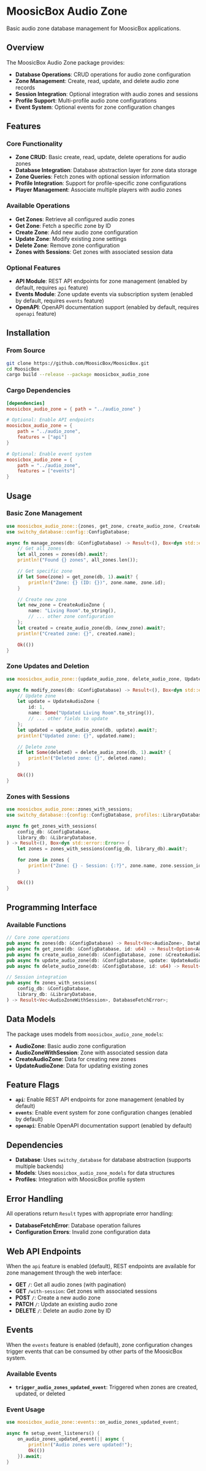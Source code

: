 # MoosicBox Audio Zone

Basic audio zone database management for MoosicBox applications.

## Overview

The MoosicBox Audio Zone package provides:

- **Database Operations**: CRUD operations for audio zone configuration
- **Zone Management**: Create, read, update, and delete audio zone records
- **Session Integration**: Optional integration with audio zones and sessions
- **Profile Support**: Multi-profile audio zone configurations
- **Event System**: Optional events for zone configuration changes

## Features

### Core Functionality

- **Zone CRUD**: Basic create, read, update, delete operations for audio zones
- **Database Integration**: Database abstraction layer for zone data storage
- **Zone Queries**: Fetch zones with optional session information
- **Profile Integration**: Support for profile-specific zone configurations
- **Player Management**: Associate multiple players with audio zones

### Available Operations

- **Get Zones**: Retrieve all configured audio zones
- **Get Zone**: Fetch a specific zone by ID
- **Create Zone**: Add new audio zone configuration
- **Update Zone**: Modify existing zone settings
- **Delete Zone**: Remove zone configuration
- **Zones with Sessions**: Get zones with associated session data

### Optional Features

- **API Module**: REST API endpoints for zone management (enabled by default, requires `api` feature)
- **Events Module**: Zone update events via subscription system (enabled by default, requires `events` feature)
- **OpenAPI**: OpenAPI documentation support (enabled by default, requires `openapi` feature)

## Installation

### From Source

```bash
git clone https://github.com/MoosicBox/MoosicBox.git
cd MoosicBox
cargo build --release --package moosicbox_audio_zone
```

### Cargo Dependencies

```toml
[dependencies]
moosicbox_audio_zone = { path = "../audio_zone" }

# Optional: Enable API endpoints
moosicbox_audio_zone = {
    path = "../audio_zone",
    features = ["api"]
}

# Optional: Enable event system
moosicbox_audio_zone = {
    path = "../audio_zone",
    features = ["events"]
}
```

## Usage

### Basic Zone Management

```rust
use moosicbox_audio_zone::{zones, get_zone, create_audio_zone, CreateAudioZone};
use switchy_database::config::ConfigDatabase;

async fn manage_zones(db: &ConfigDatabase) -> Result<(), Box<dyn std::error::Error>> {
    // Get all zones
    let all_zones = zones(db).await?;
    println!("Found {} zones", all_zones.len());

    // Get specific zone
    if let Some(zone) = get_zone(db, 1).await? {
        println!("Zone: {} (ID: {})", zone.name, zone.id);
    }

    // Create new zone
    let new_zone = CreateAudioZone {
        name: "Living Room".to_string(),
        // ... other zone configuration
    };
    let created = create_audio_zone(db, &new_zone).await?;
    println!("Created zone: {}", created.name);

    Ok(())
}
```

### Zone Updates and Deletion

```rust
use moosicbox_audio_zone::{update_audio_zone, delete_audio_zone, UpdateAudioZone};

async fn modify_zones(db: &ConfigDatabase) -> Result<(), Box<dyn std::error::Error>> {
    // Update zone
    let update = UpdateAudioZone {
        id: 1,
        name: Some("Updated Living Room".to_string()),
        // ... other fields to update
    };
    let updated = update_audio_zone(db, update).await?;
    println!("Updated zone: {}", updated.name);

    // Delete zone
    if let Some(deleted) = delete_audio_zone(db, 1).await? {
        println!("Deleted zone: {}", deleted.name);
    }

    Ok(())
}
```

### Zones with Sessions

```rust
use moosicbox_audio_zone::zones_with_sessions;
use switchy_database::{config::ConfigDatabase, profiles::LibraryDatabase};

async fn get_zones_with_sessions(
    config_db: &ConfigDatabase,
    library_db: &LibraryDatabase,
) -> Result<(), Box<dyn std::error::Error>> {
    let zones = zones_with_sessions(config_db, library_db).await?;

    for zone in zones {
        println!("Zone: {} - Session: {:?}", zone.name, zone.session_id);
    }

    Ok(())
}
```

## Programming Interface

### Available Functions

```rust
// Core zone operations
pub async fn zones(db: &ConfigDatabase) -> Result<Vec<AudioZone>, DatabaseFetchError>;
pub async fn get_zone(db: &ConfigDatabase, id: u64) -> Result<Option<AudioZone>, DatabaseFetchError>;
pub async fn create_audio_zone(db: &ConfigDatabase, zone: &CreateAudioZone) -> Result<AudioZone, DatabaseFetchError>;
pub async fn update_audio_zone(db: &ConfigDatabase, update: UpdateAudioZone) -> Result<AudioZone, DatabaseFetchError>;
pub async fn delete_audio_zone(db: &ConfigDatabase, id: u64) -> Result<Option<AudioZone>, DatabaseFetchError>;

// Session integration
pub async fn zones_with_sessions(
    config_db: &ConfigDatabase,
    library_db: &LibraryDatabase,
) -> Result<Vec<AudioZoneWithSession>, DatabaseFetchError>;
```

## Data Models

The package uses models from `moosicbox_audio_zone_models`:

- **AudioZone**: Basic audio zone configuration
- **AudioZoneWithSession**: Zone with associated session data
- **CreateAudioZone**: Data for creating new zones
- **UpdateAudioZone**: Data for updating existing zones

## Feature Flags

- **`api`**: Enable REST API endpoints for zone management (enabled by default)
- **`events`**: Enable event system for zone configuration changes (enabled by default)
- **`openapi`**: Enable OpenAPI documentation support (enabled by default)

## Dependencies

- **Database**: Uses `switchy_database` for database abstraction (supports multiple backends)
- **Models**: Uses `moosicbox_audio_zone_models` for data structures
- **Profiles**: Integration with MoosicBox profile system

## Error Handling

All operations return `Result` types with appropriate error handling:

- **DatabaseFetchError**: Database operation failures
- **Configuration Errors**: Invalid zone configuration data

## Web API Endpoints

When the `api` feature is enabled (default), REST endpoints are available for zone management through the web interface:

- **GET** `/`: Get all audio zones (with pagination)
- **GET** `/with-session`: Get zones with associated sessions
- **POST** `/`: Create a new audio zone
- **PATCH** `/`: Update an existing audio zone
- **DELETE** `/`: Delete an audio zone by ID

## Events

When the `events` feature is enabled (default), zone configuration changes trigger events that can be consumed by other parts of the MoosicBox system.

### Available Events

- **`trigger_audio_zones_updated_event`**: Triggered when zones are created, updated, or deleted

### Event Usage

```rust
use moosicbox_audio_zone::events::on_audio_zones_updated_event;

async fn setup_event_listeners() {
    on_audio_zones_updated_event(|| async {
        println!("Audio zones were updated!");
        Ok(())
    }).await;
}
```
